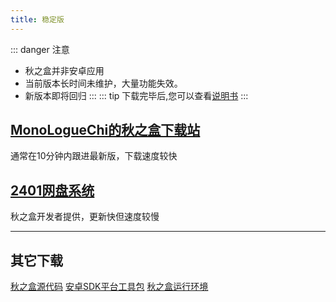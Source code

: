 ```yaml
---
title: 稳定版
---
```

::: danger 注意
* 秋之盒并非安卓应用
* 当前版本长时间未维护，大量功能失效。
* 新版本即将回归
:::
::: tip
下载完毕后,您可以查看[说明书](/guide)
:::
## [MonoLogueChi的秋之盒下载站](https://atmb.sm9.top/AutumnBox/%E4%B8%BB%E7%A8%8B%E5%BA%8F/)
通常在10分钟内跟进最新版，下载速度较快
 
## [2401网盘系统](https://pan.zsh2401.top/index.php?share/folder&user=1&sid=EzNkCr8i)
秋之盒开发者提供，更新快但速度较慢  


------
## 其它下载
[秋之盒源代码](https://github.com/zsh2401/AutumnBox/archive/master.zip)
[安卓SDK平台工具包](https://pan.zsh2401.top/index.php?share/folder&user=1&sid=YUF8iDsf)
[秋之盒运行环境](env)

